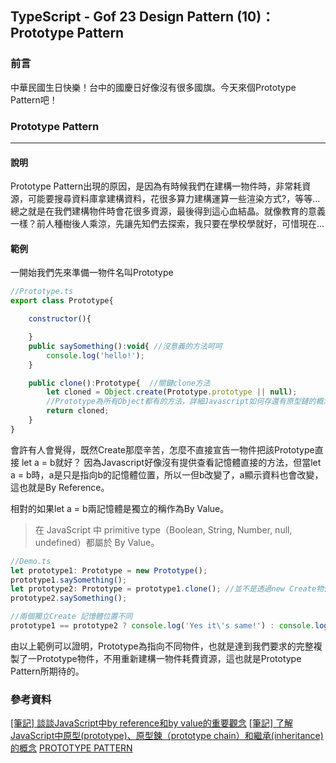 ## TypeScript - Gof 23 Design Pattern (10)：Prototype Pattern
### 前言
中華民國生日快樂！台中的國慶日好像沒有很多國旗。今天來個Prototype Pattern吧！

### Prototype Pattern
---
#### 說明
Prototype Pattern出現的原因，是因為有時候我們在建構一物件時，非常耗資源，可能要搜尋資料庫拿建構資料，花很多算力建構運算一些渲染方式?，等等...總之就是在我們建構物件時會花很多資源，最後得到這心血結晶。就像教育的意義一樣？前人種樹後人乘涼，先讓先知們去探索，我只要在學校學就好，可惜現在...

#### 範例
一開始我們先來準備一物件名叫Prototype
```javascript
//Prototype.ts
export class Prototype{

    constructor(){

    }
    public saySomething():void{ //沒意義的方法呵呵
        console.log('hello!');
    }

    public clone():Prototype{  //關鍵clone方法
        let cloned = Object.create(Prototype.prototype || null);
        //Prototype為所有Object都有的方法，詳細Javascript如何存還有原型鏈的概念，都可以去參考文章看看哦!
        return cloned;
    }
}
```
會許有人會覺得，既然Create那麼辛苦，怎麼不直接宣告一物件把該Prototype直接 let a = b就好？
因為Javascript好像沒有提供查看記憶體直接的方法，但當let a = b時，a是只是指向b的記憶體位置，所以一但b改變了，a顯示資料也會改變，這也就是By Reference。

相對的如果let a = b兩記憶體是獨立的稱作為By Value。
>在 JavaScript 中 primitive type（Boolean, String, Number, null, undefined）都屬於 By Value。

```javascript
//Demo.ts
let prototype1: Prototype = new Prototype();
prototype1.saySomething();
let prototype2: Prototype = prototype1.clone(); //並不是透過new Create物件
prototype2.saySomething();

//兩個獨立Create 記憶體位置不同
prototype1 == prototype2 ? console.log('Yes it\'s same!') : console.log('No it\'s different!');
```
由以上範例可以證明，Prototype為指向不同物件，也就是達到我們要求的完整複製了一Prototype物件，不用重新建構一物件耗費資源，這也就是Prototype Pattern所期待的。
### 參考資料
[[筆記] 談談JavaScript中by reference和by value的重要觀念](https://pjchender.blogspot.com/2016/03/javascriptby-referenceby-value.html)
[[筆記] 了解JavaScript中原型(prototype)、原型鍊（prototype chain）和繼承(inheritance)的概念](https://pjchender.blogspot.com/2016/06/javascriptprototypeprototype.html)
[PROTOTYPE PATTERN](https://mertarauh.com/tutorials/typescript-design-patterns/prototype-pattern/)